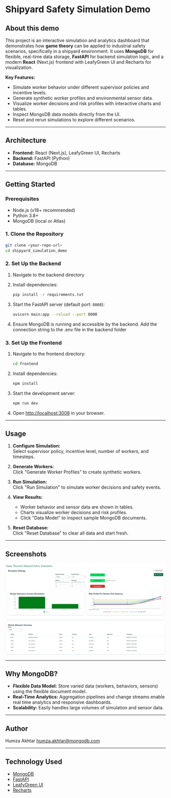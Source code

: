 # Shipyard Safety Simulation Demo

## About this demo

This project is an interactive simulation and analytics dashboard that demonstrates how **game theory** can be applied to industrial safety scenarios, specifically in a shipyard environment. It uses **MongoDB** for flexible, real-time data storage, **FastAPI** for backend simulation logic, and a modern **React** (Next.js) frontend with LeafyGreen UI and Recharts for visualization.

**Key Features:**
- Simulate worker behavior under different supervisor policies and incentive levels.
- Generate synthetic worker profiles and environmental sensor data.
- Visualize worker decisions and risk profiles with interactive charts and tables.
- Inspect MongoDB data models directly from the UI.
- Reset and rerun simulations to explore different scenarios.

---

## Architecture

- **Frontend:** React (Next.js), LeafyGreen UI, Recharts
- **Backend:** FastAPI (Python)
- **Database:** MongoDB

---

## Getting Started

### Prerequisites

- Node.js (v18+ recommended)
- Python 3.8+
- MongoDB (local or Atlas)

### 1. Clone the Repository

```bash
git clone <your-repo-url>
cd shipyard_simulation_demo
```

### 2. Set Up the Backend

1. Navigate to the backend directory
2. Install dependencies:

    ```bash
    pip install -r requirements.txt
    ```

3. Start the FastAPI server (default port: `8008`):

    ```bash
    uvicorn main:app --reload --port 8008
    ```

4. Ensure MongoDB is running and accessible by the backend. Add the connection string to the .env file in the backend folder

### 3. Set Up the Frontend

1. Navigate to the frontend directory:

    ```bash
    cd frontend
    ```

2. Install dependencies:

    ```bash
    npm install
    ```

3. Start the development server:

    ```bash
    npm run dev
    ```

4. Open [http://localhost:3008](http://localhost:3008) in your browser.

---

## Usage

1. **Configure Simulation:**  
   Select supervisor policy, incentive level, number of workers, and timesteps.

2. **Generate Workers:**  
   Click "Generate Worker Profiles" to create synthetic workers.

3. **Run Simulation:**  
   Click "Run Simulation" to simulate worker decisions and safety events.

4. **View Results:**  
   - Worker behavior and sensor data are shown in tables.
   - Charts visualize worker decisions and risk profiles.
   - Click "Data Model" to inspect sample MongoDB documents.

5. **Reset Database:**  
   Click "Reset Database" to clear all data and start fresh.

---

## Screenshots

![Dashboard Screenshot](./screenshots/screenshot.png)

---

## Why MongoDB?

- **Flexible Data Model:** Store varied data (workers, behaviors, sensors) using the flexible document model.
- **Real-Time Analytics:** Aggregation pipelines and change streams enable real time analytics and responsive dashboards.
- **Scalability:** Easily handles large volumes of simulation and sensor data.


---

## Author

Humza Akhtar <humza.akhtar@mongodb.com>

---

## Technology Used

- [MongoDB](https://mongodb.com)
- [FastAPI](https://fastapi.tiangolo.com/)
- [LeafyGreen UI](https://www.mongodb.design/)
- [Recharts](https://recharts.org/)